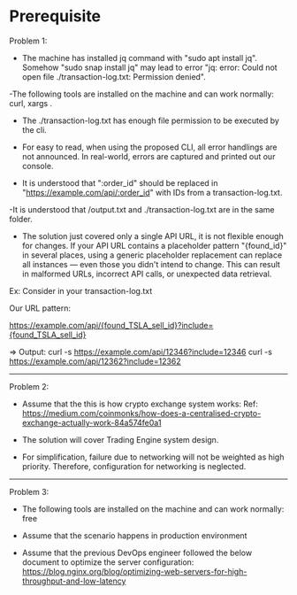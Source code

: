 # Prerequisite #
Problem 1:
- The machine has installed jq command with "sudo apt install jq". Somehow "sudo snap install jq" may lead to error "jq: error: Could not open file ./transaction-log.txt: Permission denied".

-The following tools are installed on the machine and can work normally: curl, xargs .

- The ./transaction-log.txt has enough file permission to be executed by the cli.

- For easy to read, when using the proposed CLI, all error handlings are not announced. In real-world, errors are captured and printed out our console.

- It is understood that ":order_id" should be replaced in "https://example.com/api/:order_id" with IDs from a transaction-log.txt.

-It is understood that /output.txt and ./transaction-log.txt are in the same folder.

- The solution just covered only a single API URL, it is not flexible enough for changes. If your API URL contains a placeholder pattern "{found_id}" in several places, using a generic placeholder replacement can replace all instances — even those you didn't intend to change. This can result in malformed URLs, incorrect API calls, or unexpected data retrieval.

Ex: Consider in your transaction-log.txt

Our URL pattern: 

https://example.com/api/{found_TSLA_sell_id}?include={found_TSLA_sell_id}

=> Output: 
curl -s https://example.com/api/12346?include=12346
curl -s https://example.com/api/12362?include=12362

------------------------------------------------------------------------------------------------------
Problem 2:

- Assume that the this is how crypto exchange system works:
Ref: https://medium.com/coinmonks/how-does-a-centralised-crypto-exchange-actually-work-84a574fe0a1

- The solution will cover Trading Engine system design.
- For simplification, failure due to networking will not be weighted as high priority. Therefore, configuration for networking is neglected.

------------------------------------------------------------------------------------------------------
Problem 3:
- The following tools are installed on the machine and can work normally: free

- Assume that the scenario happens in production environment
 
- Assume that the previous DevOps engineer followed the below document to optimize the server configuration:
https://blog.nginx.org/blog/optimizing-web-servers-for-high-throughput-and-low-latency
